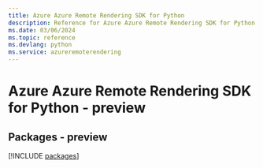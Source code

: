 ```yaml
---
title: Azure Azure Remote Rendering SDK for Python
description: Reference for Azure Azure Remote Rendering SDK for Python
ms.date: 03/06/2024
ms.topic: reference
ms.devlang: python
ms.service: azureremoterendering
---
```

# Azure Azure Remote Rendering SDK for Python - preview
## Packages - preview
[!INCLUDE [packages](azure-remote-rendering-index.md)]